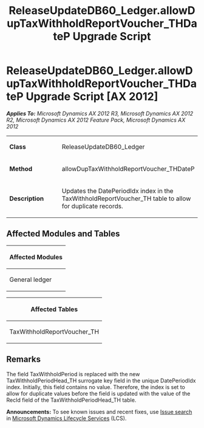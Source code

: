 ﻿---
title: ReleaseUpdateDB60_Ledger.allowDupTaxWithholdReportVoucher_THDateP Upgrade Script
TOCTitle: ReleaseUpdateDB60_Ledger.allowDupTaxWithholdReportVoucher_THDateP Upgrade Script
ms:assetid: bb697892-13b6-94be-f181-421467a21ae2
ms:mtpsurl: https://msdn.microsoft.com/en-us/library/JJ686623(v=AX.60)
ms:contentKeyID: 49710831
ms.date: 05/18/2015
mtps_version: v=AX.60
---

# ReleaseUpdateDB60\_Ledger.allowDupTaxWithholdReportVoucher\_THDateP Upgrade Script [AX 2012]


_**Applies To:** Microsoft Dynamics AX 2012 R3, Microsoft Dynamics AX 2012 R2, Microsoft Dynamics AX 2012 Feature Pack, Microsoft Dynamics AX 2012_

<table>
<colgroup>
<col style="width: 50%" />
<col style="width: 50%" />
</colgroup>
<tbody>
<tr class="odd">
<td><p><strong>Class</strong></p></td>
<td><p>ReleaseUpdateDB60_Ledger</p></td>
</tr>
<tr class="even">
<td><p><strong>Method</strong></p></td>
<td><p>allowDupTaxWithholdReportVoucher_THDateP</p></td>
</tr>
<tr class="odd">
<td><p><strong>Description</strong></p></td>
<td><p>Updates the DatePeriodIdx index in the TaxWithholdReportVoucher_TH table to allow for duplicate records.</p></td>
</tr>
</tbody>
</table>


## Affected Modules and Tables

<table>
<colgroup>
<col style="width: 100%" />
</colgroup>
<thead>
<tr class="header">
<th><p>Affected Modules</p></th>
</tr>
</thead>
<tbody>
<tr class="odd">
<td><p>General ledger</p></td>
</tr>
</tbody>
</table>


<table>
<colgroup>
<col style="width: 100%" />
</colgroup>
<thead>
<tr class="header">
<th><p>Affected Tables</p></th>
</tr>
</thead>
<tbody>
<tr class="odd">
<td><p>TaxWithholdReportVoucher_TH</p></td>
</tr>
</tbody>
</table>


## Remarks

The field TaxWithholdPeriod is replaced with the new TaxWithholdPeriodHead\_TH surrogate key field in the unique DatePeriodIdx index. Initially, this field contains no value. Therefore, the index is set to allow for duplicate values before the field is updated with the value of the RecId field of the TaxWithholdPeriodHead\_TH table.

  
**Announcements:** To see known issues and recent fixes, use [Issue search](http://go.microsoft.com/fwlink/?linkid=389258) in [Microsoft Dynamics Lifecycle Services](http://go.microsoft.com/fwlink/?linkid=306505) (LCS).

